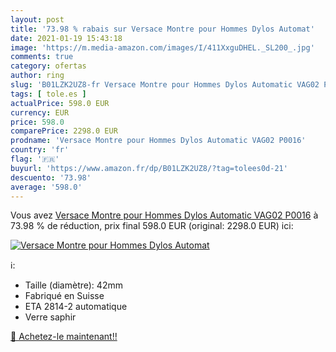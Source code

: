 ```yaml
---
layout: post
title: '73.98 % rabais sur Versace Montre pour Hommes Dylos Automat'
date: 2021-01-19 15:43:18
image: 'https://m.media-amazon.com/images/I/411XxguDHEL._SL200_.jpg'
comments: true
category: ofertas
author: ring
slug: 'B01LZK2UZ8-fr Versace Montre pour Hommes Dylos Automatic VAG02 P0016'
tags: [ tole.es ]
actualPrice: 598.0 EUR
currency: EUR
price: 598.0
comparePrice: 2298.0 EUR
prodname: 'Versace Montre pour Hommes Dylos Automatic VAG02 P0016'
country: 'fr'
flag: '🇫🇷'
buyurl: 'https://www.amazon.fr/dp/B01LZK2UZ8/?tag=tolees0d-21'
descuento: '73.98'
average: '598.0'
---
```


Vous avez [Versace Montre pour Hommes Dylos Automatic VAG02 P0016](https://www.amazon.fr/dp/B01LZK2UZ8/?tag=tolees0d-21)  à  73.98 % de réduction, prix final  598.0 EUR (original: 2298.0 EUR) ici:

[![Versace Montre pour Hommes Dylos Automat](https://m.media-amazon.com/images/I/411XxguDHEL._SL200_.jpg)](https://www.amazon.fr/dp/B01LZK2UZ8/?tag=tolees0d-21)

ℹ️:

- Taille (diamètre): 42mm
- Fabriqué en Suisse
- ETA 2814-2 automatique
- Verre saphir

[🛒 Achetez-le maintenant!!](https://www.amazon.fr/dp/B01LZK2UZ8/?tag=tolees0d-21)
